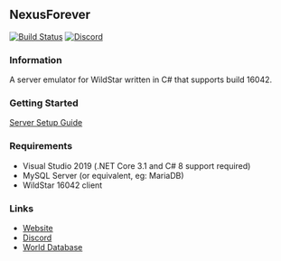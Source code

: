 ## NexusForever
[![Build Status](https://travis-ci.com/NexusForever/NexusForever.svg?branch=master)](https://travis-ci.com/NexusForever/NexusForever)
[![Discord](https://img.shields.io/discord/499473932131500034.svg?style=flat&logo=discord)](https://discord.gg/8wT3GEQ)

### Information
A server emulator for WildStar written in C# that supports build 16042.

### Getting Started
[Server Setup Guide](https://github.com/Rawaho/NexusForever/wiki/Installation)

### Requirements
 * Visual Studio 2019 (.NET Core 3.1 and C# 8 support required)
 * MySQL Server (or equivalent, eg: MariaDB)
 * WildStar 16042 client

### Links
 * [Website](https://emulator.ws)
 * [Discord](https://discord.gg/8wT3GEQ)
 * [World Database](https://github.com/NexusForever/NexusForever.WorldDatabase)

